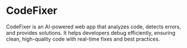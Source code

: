 # CodeFixer
CodeFixer is an AI-powered web app that analyzes code, detects errors, and provides solutions. It helps developers debug efficiently, ensuring clean, high-quality code with real-time fixes and best practices.
